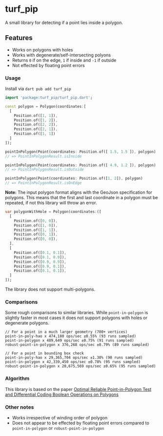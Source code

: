 # turf_pip

A small library for detecting if a point lies inside a polygon.

## Features

- Works on polygons with holes
- Works with degenerate/self-intersecting polyons
- Returns `0` if on the edge, `1` if inside and `-1` if outside
- Not effected by floating point errors

### Usage

Install via `dart pub add turf_pip`

```dart
import 'package:turf_pip/turf_pip.dart';

const polygon = Polygon(coordinates:[
  [
    Position.of([1, 1]),
    Position.of([1, 2]),
    Position.of([2, 2]),
    Position.of([2, 1]),
    Position.of([1, 1])
  ]
]);

pointInPolygon(Point(coordinates: Position.of([ 1.5, 1.5 ]), polygon)
// => PointInPolygonResult.isInside

pointInPolygon(Point(coordinates: Position.of([ 4.9, 1.2 ]), polygon)
// => PointInPolygonResult.isOutside

pointInPolygon(Point(coordinates: Position.of([1, 2]), polygon)
// => PointInPolygonResult.isOnEdge
```

**Note:** The input polygon format aligns with the GeoJson specification for polygons. This means that the first and last coordinate in a polygon must be repeated, if not this library will throw an error.

```dart
var polygonWithHole = Polygon(coordinates:([
  [
    Position.of([0, 0]),
    Position.of([1, 0]),
    Position.of([1, 1]),
    Position.of([0, 1]),
    Position.of([0, 0]),
  ],
  [
    Position.of([0.1, 0.1]),
    Position.of([0.1, 0.9]),
    Position.of([0.9, 0.9]),
    Position.of([0.9, 0.1]),
    Position.of([0.1, 0.1]),
  ]
]);
```

The library does not support multi-polygons.

### Comparisons

Some rough comparisons to similar libraries.
While `point-in-polygon` is slightly faster in most cases it does not support polygons with holes or degenerate polygons.

```text
// For a point in a much larger geometry (700+ vertices)
point-in-poly-hao x 474,180 ops/sec ±0.55% (93 runs sampled)
point-in-polygon x 489,649 ops/sec ±0.75% (91 runs sampled)
robust-point-in-polygon x 376,268 ops/sec ±0.79% (89 runs sampled)
```

```text
// For a point in bounding box check
point-in-poly-hao x 29,365,704 ops/sec ±1.30% (90 runs sampled)
point-in-polygon x 42,339,450 ops/sec ±0.78% (95 runs sampled)
robust-point-in-polygon x 20,675,569 ops/sec ±0.65% (95 runs sampled)
```

### Algorithm

This library is based on the paper [Optimal Reliable Point-in-Polygon Test and
Differential Coding Boolean Operations on Polygons](https://www.researchgate.net/publication/328261365_Optimal_Reliable_Point-in-Polygon_Test_and_Differential_Coding_Boolean_Operations_on_Polygons)

### Other notes

- Works irrespective of winding order of polygon
- Does not appear to be effected by floating point errors compared to `point-in-polygon` or `robust-point-in-polygon`
